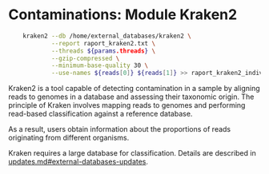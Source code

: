 # Contaminations: Module Kraken2

```Bash
    kraken2 --db /home/external_databases/kraken2 \
            --report raport_kraken2.txt \
            --threads ${params.threads} \
            --gzip-compressed \
            --minimum-base-quality 30 \
            --use-names ${reads[0]} ${reads[1]} >> raport_kraken2_individualreads.txt 2>&1

```
Kraken2 is a tool capable of detecting contamination in a sample by aligning reads to genomes in a database and assessing their taxonomic origin. The principle of Kraken involves mapping reads to genomes and performing read-based classification against a reference database.

As a result, users obtain information about the proportions of reads originating from different organisms.

Kraken requires a large database for classification. Details are described in [updates.md#external-databases-updates](updates.md#external-databases-updates).
